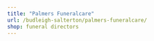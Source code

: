 ```yaml
---
title: "Palmers Funeralcare"
url: /budleigh-salterton/palmers-funeralcare/
shop: funeral directors
---
```

